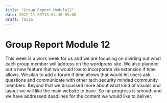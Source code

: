 ```yaml
---
title: "Group Report Module12"
date: 2022-11-09T15:04:36-05:00
draft: false
---
```

# Group Report Module 12

This week is a work week for us and we are focusing on dividing out what each group member will address on the wordpress site. We also planned out a new feature that we would like to incorporate via extension if time allows. We plan to add a forum if time allows that would let users ask questions and communicate with other tech security minded community members. Beyond that we discussed more about what kind of visuals and layout we will like the main website to have. So far progress is smooth and we have addressed deadlines for the content we would like to deliver. 
